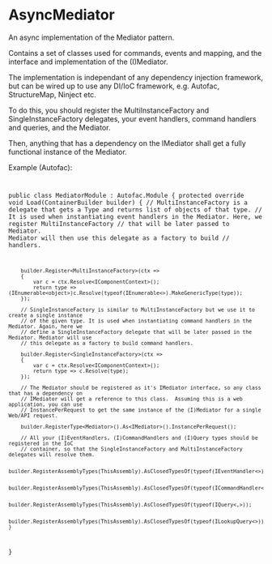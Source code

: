 # AsyncMediator

An async implementation of the Mediator pattern.

Contains a set of classes used for commands, events and mapping, and the interface and implementation of the (I)Mediator.

The implementation is independant of any dependency injection framework, but can be wired up to use any DI/IoC framework, e.g. Autofac, StructureMap, Ninject etc.

To do this, you should register the MultiInstanceFactory and SingleInstanceFactory delegates, your event handlers, command handlers and queries, and the Mediator.

Then, anything that has a dependency on the IMediator shall get a fully functional instance of the Mediator.

Example (Autofac): 
<code>

public class MediatorModule : Autofac.Module
{
    protected override void Load(ContainerBuilder builder)
    {
        // MultiInstanceFactory is a delegate that gets a Type and returns list of objects of that type.
        // It is used when instantiating event handlers in the Mediator. Here, we register MultiInstanceFactory
        // that will be later passed to Mediator. Mediator will then use this delegate as a factory to build 
        // handlers.

        builder.Register<MultiInstanceFactory>(ctx =>
        {
            var c = ctx.Resolve<IComponentContext>();
            return type => (IEnumerable<object>)c.Resolve(typeof(IEnumerable<>).MakeGenericType(type));
        });

        // SingleInstanceFactory is similar to MultiInstanceFactory but we use it to create a single instance 
        // of the given type. It is used when instantiating command handlers in the Mediator. Again, here we 
        // define a SingleInstanceFactory delegate that will be later passed in the Mediator. Mediator will use
        // this delegate as a factory to build command handlers.

        builder.Register<SingleInstanceFactory>(ctx =>
        {
            var c = ctx.Resolve<IComponentContext>();
            return type => c.Resolve(type);
        });

        // The Mediator should be registered as it's IMediator interface, so any class that has a dependency on
        // IMediator will get a reference to this class.  Assuming this is a web application, you can use
        // InstancePerRequest to get the same instance of the (I)Mediator for a single Web/API request.

        builder.RegisterType<Mediator>().As<IMediator>().InstancePerRequest();

        // All your (I)EventHandlers, (I)CommandHandlers and (I)Query types should be registered in the IoC
        // container, so that the SingleInstanceFactory and MultiInstanceFactory delegates will resolve them.

        builder.RegisterAssemblyTypes(ThisAssembly).AsClosedTypesOf(typeof(IEventHandler<>));

        builder.RegisterAssemblyTypes(ThisAssembly).AsClosedTypesOf(typeof(ICommandHandler<>));

        builder.RegisterAssemblyTypes(ThisAssembly).AsClosedTypesOf(typeof(IQuery<,>));

        builder.RegisterAssemblyTypes(ThisAssembly).AsClosedTypesOf(typeof(ILookupQuery<>));
    }
}

<code>
